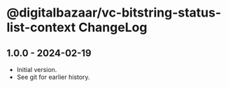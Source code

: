 # @digitalbazaar/vc-bitstring-status-list-context ChangeLog

## 1.0.0 - 2024-02-19

- Initial version.
- See git for earlier history.
